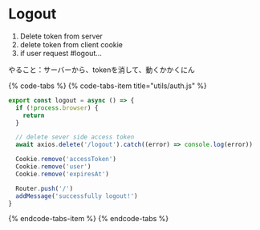 # Logout

1. Delete token from server
2. delete token from client cookie
3. if user request \#logout...

やること：サーバーから、tokenを消して、動くかかくにん

{% code-tabs %}
{% code-tabs-item title="utils/auth.js" %}
```javascript
export const logout = async () => {
  if (!process.browser) {
    return
  }

  // delete sever side access token
  await axios.delete('/logout').catch((error) => console.log(error))

  Cookie.remove('accessToken')
  Cookie.remove('user')
  Cookie.remove('expiresAt')

  Router.push('/')
  addMessage('successfully logout!')
}
```
{% endcode-tabs-item %}
{% endcode-tabs %}





